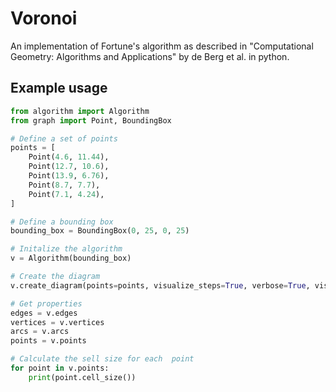 # Voronoi
An implementation of Fortune's algorithm as described in "Computational Geometry: Algorithms and Applications" by de Berg et al. in python.

## Example usage
```python
from algorithm import Algorithm
from graph import Point, BoundingBox

# Define a set of points
points = [
    Point(4.6, 11.44),
    Point(12.7, 10.6),
    Point(13.9, 6.76),
    Point(8.7, 7.7),
    Point(7.1, 4.24),
]

# Define a bounding box
bounding_box = BoundingBox(0, 25, 0, 25)

# Initalize the algorithm
v = Algorithm(bounding_box)

# Create the diagram
v.create_diagram(points=points, visualize_steps=True, verbose=True, visualize_result=True)

# Get properties
edges = v.edges
vertices = v.vertices
arcs = v.arcs
points = v.points

# Calculate the sell size for each  point
for point in v.points:
    print(point.cell_size())
```